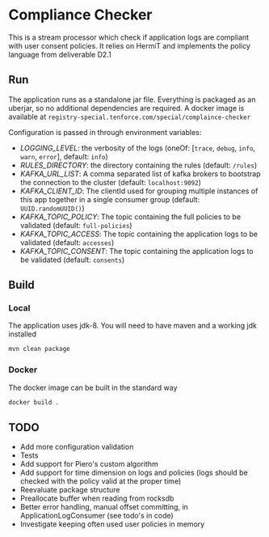 # Compliance Checker
This is a stream processor which check if application logs are compliant with user consent policies. It relies on HermiT and implements the policy language from deliverable D2.1

## Run
The application runs as a standalone jar file. Everything is packaged as an uberjar, so no additional dependencies
are required.
A docker image is available at `registry-special.tenforce.com/special/complaince-checker`

Configuration is passed in through environment variables:

* *LOGGING_LEVEL*: the verbosity of the logs (oneOf: [`trace`, `debug`, `info`, `warn`, `error`], default: `info`)
* *RULES_DIRECTORY*: the directory containing the rules (default: `/rules`)
* *KAFKA_URL_LIST*: A comma separated list of kafka brokers to bootstrap the connection to the cluster (default: `localhost:9092`)
* *KAFKA_CLIENT_ID*: The clientId used for grouping multiple instances of this app together in a single consumer group (default: `UUID.randomUUID()`)
* *KAFKA_TOPIC_POLICY*: The topic containing the full policies to be validated (default: `full-policies`)
* *KAFKA_TOPIC_ACCESS*: The topic containing the application logs to be validated (default: `accesses`)
* *KAFKA_TOPIC_CONSENT*: The topic containing the application logs to be validated (default: `consents`)

## Build
### Local
The application uses jdk-8. You will need to have maven and a working jdk installed

```bash
mvn clean package
```

### Docker
The docker image can be built in the standard way

```bash
docker build .
```

## TODO
* Add more configuration validation
* Tests
* Add support for Piero's custom algorithm
* Add support for time dimension on logs and policies (logs should be checked with the policy valid at the proper time)
* Reevaluate package structure
* Preallocate buffer when reading from rocksdb
* Better error handling, manual offset committing, in ApplicationLogConsumer (see todo's in code)
* Investigate keeping often used user policies in memory
